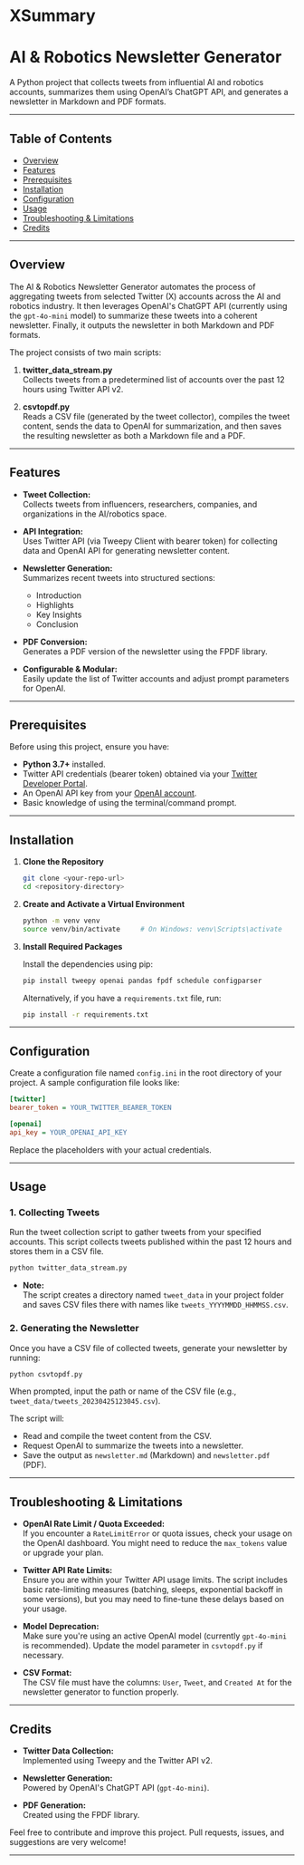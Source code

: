 # XSummary
# AI & Robotics Newsletter Generator

A Python project that collects tweets from influential AI and robotics accounts, summarizes them using OpenAI’s ChatGPT API, and generates a newsletter in Markdown and PDF formats.

---

## Table of Contents

- [Overview](#overview)
- [Features](#features)
- [Prerequisites](#prerequisites)
- [Installation](#installation)
- [Configuration](#configuration)
- [Usage](#usage)
- [Troubleshooting & Limitations](#troubleshooting--limitations)
- [Credits](#credits)

---

## Overview

The AI & Robotics Newsletter Generator automates the process of aggregating tweets from selected Twitter (X) accounts across the AI and robotics industry. It then leverages OpenAI's ChatGPT API (currently using the `gpt-4o-mini` model) to summarize these tweets into a coherent newsletter. Finally, it outputs the newsletter in both Markdown and PDF formats.

The project consists of two main scripts:

1. **twitter_data_stream.py**  
   Collects tweets from a predetermined list of accounts over the past 12 hours using Twitter API v2.

2. **csvtopdf.py**  
   Reads a CSV file (generated by the tweet collector), compiles the tweet content, sends the data to OpenAI for summarization, and then saves the resulting newsletter as both a Markdown file and a PDF.

---

## Features

- **Tweet Collection:**  
  Collects tweets from influencers, researchers, companies, and organizations in the AI/robotics space.

- **API Integration:**  
  Uses Twitter API (via Tweepy Client with bearer token) for collecting data and OpenAI API for generating newsletter content.

- **Newsletter Generation:**  
  Summarizes recent tweets into structured sections:
  - Introduction
  - Highlights
  - Key Insights
  - Conclusion

- **PDF Conversion:**  
  Generates a PDF version of the newsletter using the FPDF library.

- **Configurable & Modular:**  
  Easily update the list of Twitter accounts and adjust prompt parameters for OpenAI.

---

## Prerequisites

Before using this project, ensure you have:

- **Python 3.7+** installed.
- Twitter API credentials (bearer token) obtained via your [Twitter Developer Portal](https://developer.twitter.com/).
- An OpenAI API key from your [OpenAI account](https://platform.openai.com/).
- Basic knowledge of using the terminal/command prompt.

---

## Installation

1. **Clone the Repository**

   ```bash
   git clone <your-repo-url>
   cd <repository-directory>
   ```

2. **Create and Activate a Virtual Environment**

   ```bash
   python -m venv venv
   source venv/bin/activate     # On Windows: venv\Scripts\activate
   ```

3. **Install Required Packages**

   Install the dependencies using pip:

   ```bash
   pip install tweepy openai pandas fpdf schedule configparser
   ```

   Alternatively, if you have a `requirements.txt` file, run:

   ```bash
   pip install -r requirements.txt
   ```

---

## Configuration

Create a configuration file named `config.ini` in the root directory of your project. A sample configuration file looks like:

```ini
[twitter]
bearer_token = YOUR_TWITTER_BEARER_TOKEN

[openai]
api_key = YOUR_OPENAI_API_KEY
```

Replace the placeholders with your actual credentials.

---

## Usage

### 1. Collecting Tweets

Run the tweet collection script to gather tweets from your specified accounts. This script collects tweets published within the past 12 hours and stores them in a CSV file.

```bash
python twitter_data_stream.py
```

- **Note:**  
  The script creates a directory named `tweet_data` in your project folder and saves CSV files there with names like `tweets_YYYYMMDD_HHMMSS.csv`.

### 2. Generating the Newsletter

Once you have a CSV file of collected tweets, generate your newsletter by running:

```bash
python csvtopdf.py
```

When prompted, input the path or name of the CSV file (e.g., `tweet_data/tweets_20230425123045.csv`).

The script will:
- Read and compile the tweet content from the CSV.
- Request OpenAI to summarize the tweets into a newsletter.
- Save the output as `newsletter.md` (Markdown) and `newsletter.pdf` (PDF).

---

## Troubleshooting & Limitations

- **OpenAI Rate Limit / Quota Exceeded:**  
  If you encounter a `RateLimitError` or quota issues, check your usage on the OpenAI dashboard. You might need to reduce the `max_tokens` value or upgrade your plan.

- **Twitter API Rate Limits:**  
  Ensure you are within your Twitter API usage limits. The script includes basic rate-limiting measures (batching, sleeps, exponential backoff in some versions), but you may need to fine-tune these delays based on your usage.

- **Model Deprecation:**  
  Make sure you're using an active OpenAI model (currently `gpt-4o-mini` is recommended). Update the model parameter in `csvtopdf.py` if necessary.

- **CSV Format:**  
  The CSV file must have the columns: `User`, `Tweet`, and `Created At` for the newsletter generator to function properly.

---


## Credits

- **Twitter Data Collection:**  
  Implemented using Tweepy and the Twitter API v2.

- **Newsletter Generation:**  
  Powered by OpenAI's ChatGPT API (`gpt-4o-mini`).

- **PDF Generation:**  
  Created using the FPDF library.

Feel free to contribute and improve this project. Pull requests, issues, and suggestions are very welcome!

---
